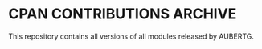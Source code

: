 CPAN CONTRIBUTIONS ARCHIVE
==========================

This repository contains all versions of all modules released by AUBERTG.
